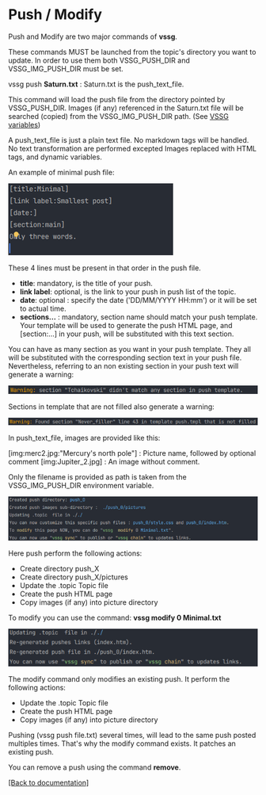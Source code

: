 # Push / Modify

Push and Modify are two major commands of **vssg**.

These commands MUST be launched from the topic's directory you want to update. In order to use them
both VSSG_PUSH_DIR and VSSG_IMG_PUSH_DIR must be set.

vssg push **Saturn.txt** : Saturn.txt is the push_text_file.

This command will load the push file from the directory pointed by VSSG_PUSH_DIR. Images (if any) referenced in the
Saturn.txt file will be searched (copied) from the VSSG_IMG_PUSH_DIR path. (See [VSSG variables](EnvVars.md))

A push_text_file is just a plain text file. No markdown tags will be handled. No text transformation are performed
excepted Images replaced with HTML tags, and dynamic variables.

An example of minimal push file:

![image](pictures/min_push.png)

These 4 lines must be present in that order in the push file.

- **title**: mandatory, is the title of your push.
- **link label**: optional, is the link to your push in push list of the topic.
- **date**: optional : specify the date ('DD/MM/YYYY HH:mm') or it will be set to actual time.
- **sections...** : mandatory, section name should match your push template. Your template will be used to generate
  the push HTML page, and [section:...] in your push, will be substituted with this text section.

You can have as many section as you want in your push template. They all will be substituted with the corresponding
section text in your push file. Nevertheless, referring to an non existing section in your push text will generate a
warning:

![image](pictures/no_section.png)

Sections in template that are not filled also generate a warning:

![image](pictures/not_filled.png)

In push_text_file, images are provided like this:

[img:merc2.jpg:"Mercury's north pole"] : Picture name, followed by optional comment
[img:Jupiter_2.jpg] : An image without comment.

Only the filename is provided as path is taken from the VSSG_IMG_PUSH_DIR environment variable.

![image](pictures/push_minimal.png)

Here push perform the following actions:
- Create directory push_X
- Create directory push_X/pictures
- Update the .topic Topic file
- Create the push HTML page
- Copy images (if any) into picture directory

To modify you can use the command: **vssg modify 0 Minimal.txt**

![image](pictures/modify_minimal.png)

The modify command only modifies an existing push. It perform the following actions:
- Update the .topic Topic file
- Create the push HTML page
- Copy images (if any) into picture directory

Pushing (vssg push file.txt) several times, will lead to the same push posted multiples times.
That's why the modify command exists. It patches an existing push.

You can remove a push using the command **remove**.

[[Back to documentation]](../README.md)
